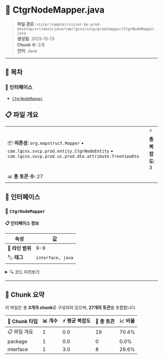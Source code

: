 # 📄 CtgrNodeMapper.java

> **파일 경로**: `vizier(sample)/vizier-be-prod-develop/src/main/java/com/lgcns/svcp/prod/mapper/CtgrNodeMapper.java`  
> **생성일**: 2025-10-13  
> **Chunk 수**: 3개  
> **언어**: Java
---

## 📑 목차

### 🔌 인터페이스
- [`CtgrNodeMapper`](#interface-ctgrnodemapper)


## 📋 파일 개요

| | |
|--|--|
| 📦 **의존성**: `org.mapstruct.Mapper` • `com.lgcns.svcp.prod.entity.CtgrNodeEntity` • `com.lgcns.svcp.prod.ui.prod.dto.attribute.TreeViewDto` | ⚡ **총 복잡도**: 3 |
| 📊 **총 토큰 수**: 27 |  |




## 🔌 인터페이스

### <a id="interface-ctgrnodemapper"></a>🔌 `CtgrNodeMapper`


#### 📋 인터페이스 정보

| 속성 | 값 |
|------|----|
| 📍 **라인 범위** | 9-9 |
| 🏷️ **태그** | `interface, java` |
<details>
<summary>🔍 코드 미리보기</summary>

```java
public interface CtgrNodeMapper {
	
	CtgrNodeEntity treeViewDtoToEntity(TreeViewDto dto);
}...
```

**Chunk 정보**
- 🆔 **ID**: `520c52b4a633`
- 📊 **토큰**: 8

</details>

---




## 🧩 Chunk 요약

이 파일은 총 **3개의 chunk**로 구성되어 있으며, **27개의 토큰**을 포함합니다.

| 🧩 Chunk 타입 | 📊 개수 | ⚡ 평균 복잡도 | 📝 총 토큰 | 📈 비율 |
|---------------|--------|-------------|----------|--------|
| 📋 파일 개요 | 1 | 0.0 | 19 | 70.4% |
| package | 1 | 0.0 | 0 | 0.0% |
| interface | 1 | 3.0 | 8 | 29.6% |

